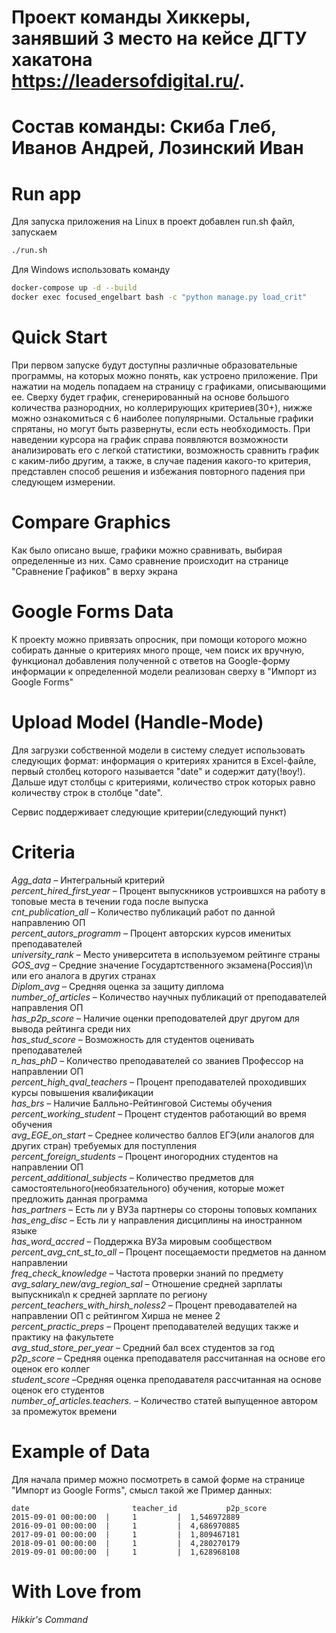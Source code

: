 # Проект команды Хиккеры, занявший 3 место на кейсе ДГТУ хакатона https://leadersofdigital.ru/.
# Состав команды: Скиба Глеб, Иванов Андрей, Лозинский Иван

# Run app
Для запуска приложения на Linux в проект добавлен run.sh файл, запускаем 
```bash
./run.sh
```
Для Windows использовать команду 

```bash
docker-compose up -d --build
docker exec focused_engelbart bash -c "python manage.py load_crit"
```
# Quick Start
При первом запуске будут доступны различные образовательные программы, на которых можно понять, как устроено приложение. 
При нажатии на модель попадаем на страницу с графиками, описывающими ее. Сверху будет график, сгенерированный на основе большого 
количества разнородних, но коллерирующих критериев(30+), нижже можно ознакомиться с 6 наиболее популярными. Остальные графики спрятаны, 
но могут быть развернуты, если есть необходимость. При наведении курсора на график справа появляются возможности анализировать его с 
легкой статистики, возможность сравнить график с каким-либо другим, а также, в случае падения какого-то критерия, представлен 
способ решения и избежания повторного падения при следующем измерении.

# Compare Graphics
Как было описано выше, графики можно сравнивать, выбирая определенные из них. Само сравнение происходит на странице "Сравнение Графиков" в верху экрана 

# Google Forms Data

К проекту можно привязать опросник, при помощи которого можно собирать данные о критериях много проще, чем поиск их вручную, 
функционал добавления полученной с ответов на Google-форму информации к определенной модели реализован сверху в "Импорт из Google Forms"

# Upload Model (Handle-Mode)

Для загрузки собственной модели в систему следует использовать следующих формат: информация о критериях хранится в Excel-файле, первый 
столбец которого называется "date" и содержит дату(!воу!). Дальше идут столбцы с критериями, количество строк которых равно количеству 
строк в столбце "date". 

Сервис поддерживает следующие критерии(следующий пункт)

# Criteria

*Agg_data* – Интегральный критерий  
*percent_hired_first_year* – Процент выпускников устроившхся на работу в топовые места в течении года после выпуска   
*cnt_publication_all* – Количество публикаций работ по данной направлению ОП  
*percent_autors_programm* – Процент авторских курсов именитых преподавателей  
*university_rank* – Место университета в используемом рейтинге страны  
*GOS_avg* – Средние значение Государтственного экзамена(Россия)\n или его аналога в других странах  
*Diplom_avg* – Средняя оценка за защиту диплома  
*number_of_articles* – Количество научных публикаций от преподавателей направления ОП  
*has_p2p_score* – Наличие оценки преподователей друг другом для вывода рейтинга среди них  
*has_stud_score* – Возможность для студентов оценивать преподавателей  
*n_has_phD* – Количество преподавателей со званиев Профессор на направлении ОП  
*percent_high_qval_teachers* – Процент преподавателей проходивших курсы повышения квалификации  
*has_brs* – Наличие Балльно-Рейтинговой Системы обучения  
*percent_working_student* – Процент студентов работающий во время обучения  
*avg_EGE_on_start* – Среднее количество баллов ЕГЭ(или аналогов для других стран) требуемых для поступления  
*percent_foreign_students* – Процент иногородних студентов на направлении ОП  
*percent_additional_subjects* – Количество предметов для самостоятельного(необязательного) обучения, которые может предложить данная программа  
*has_partners* – Есть ли у ВУЗа партнеры со стороны топовых компаних  
*has_eng_disc* – Есть ли у направления дисциплины на иностранном языке  
*has_word_accred* – Поддержка ВУЗа мировым сообществом  
*percent_avg_cnt_st_to_all* – Процент посещаемости предметов на данном направлении  
*freq_check_knowledge* – Частота проверки знаний по предмету  
*avg_salary_new/avg_region_sal* – Отношение средней зарплаты выпускника\n к средней зарплате по региону  
*percent_teachers_with_hirsh_noless2* – Процент преводавателей на направлении ОП с рейтингом Хирша не менее 2  
*percent_practic_preps* – Процент преподавателей ведущих также и практику на факультете  
*avg_stud_store_per_year* – Средний бал всех студентов за год  
*p2p_score* – Средняя оценка преподавателя рассчитанная на основе его оценок его коллег  
*student_score* –Средняя оценка преподавателя рассчитанная на основе оценок его студентов  
*number_of_articles.teachers.* – Количество статей выпущенное автором за промежуток времени  


# Example of Data
Для начала пример можно посмотреть в самой форме на странице "Импорт из Google Forms", смысл такой же
Пример данных:
```
date	                   teacher_id           p2p_score
2015-09-01 00:00:00	 |     1	     |  1,546972889
2016-09-01 00:00:00	 |     1	     |  4,686970885
2017-09-01 00:00:00	 |     1	     |  1,809467181
2018-09-01 00:00:00	 |     1	     |  4,280270179
2019-09-01 00:00:00	 |     1	     |  1,628968108
```

# With Love from

*Hikkir's Command*




